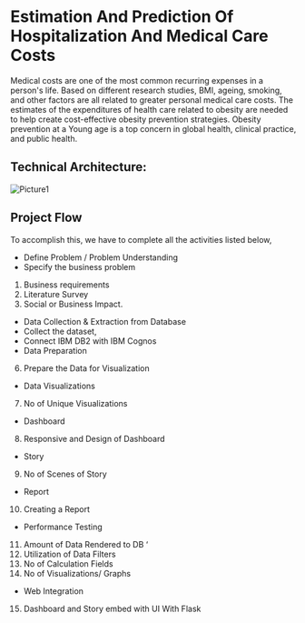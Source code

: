 # Estimation And Prediction Of Hospitalization And Medical Care Costs

Medical costs are one of the most common recurring expenses in a person's life. Based on different research studies, BMI, ageing, smoking, and other factors are all related to greater personal medical care costs. The estimates of the expenditures of health care related to obesity are needed to help create cost-effective obesity prevention strategies. Obesity prevention at a Young age is a top concern in global health, clinical practice, and public health.
## Technical Architecture:
![Picture1](https://github.com/KavaliPavanKumar/Estimation-and-Prediction-of-Hospitalization-and-Medical-care-cost/assets/119150985/da5157d4-08f8-4bcb-aba6-bd9411fe7191)

## Project Flow
To accomplish this, we have to complete all the activities listed below,
*	Define Problem / Problem Understanding
*	Specify the business problem
  1.	Business requirements
  2.	Literature Survey
  3.	Social or Business Impact.
*	Data Collection & Extraction from Database
  *	 Collect the dataset,
  *  Connect IBM DB2 with IBM Cognos
*	Data Preparation
  6.  Prepare the Data for Visualization
*	Data Visualizations
  7.	No of Unique Visualizations
*	Dashboard
  8.	Responsive and Design of Dashboard
*	Story
  9.	No of Scenes of Story
*	Report
  10.	Creating a Report                 
*	Performance Testing 
  11.	Amount of Data Rendered to DB ‘
  12.	Utilization of Data Filters
  13.	No of Calculation Fields
  14.	No of Visualizations/ Graphs 
*	Web Integration
  15.	Dashboard and Story embed with UI With Flask

